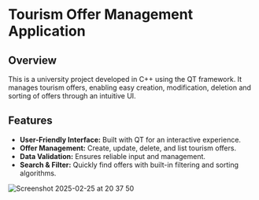 # **Tourism Offer Management Application**

## **Overview**
This is a university project developed in C++ using the QT framework. It manages tourism offers, enabling easy creation, modification, deletion and sorting of offers through an intuitive UI.

## **Features**
- **User-Friendly Interface:** Built with QT for an interactive experience.
- **Offer Management:** Create, update, delete, and list tourism offers.
- **Data Validation:** Ensures reliable input and management.
- **Search & Filter:** Quickly find offers with built-in filtering and sorting algorithms.

![Screenshot 2025-02-25 at 20 37 50](https://github.com/user-attachments/assets/7e570c09-a01d-4766-ba45-0a5b480ac765)
